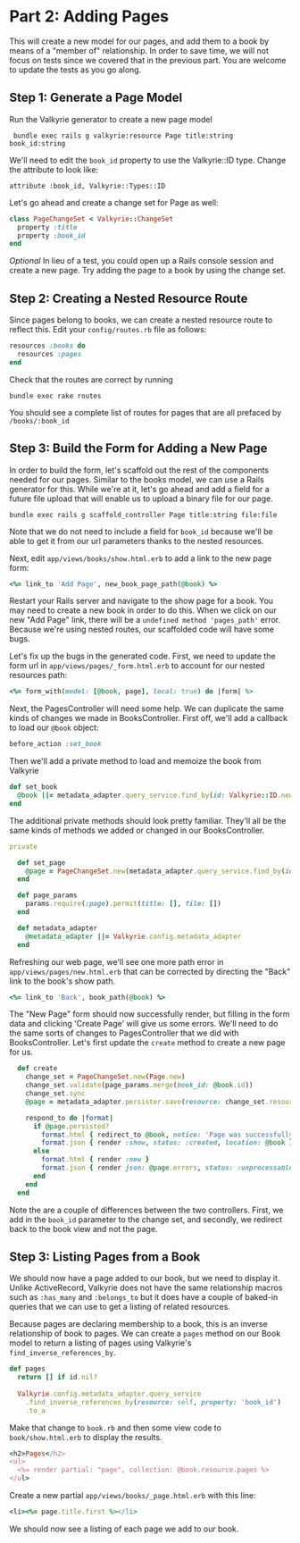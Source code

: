 # Part 2: Adding Pages

This will create a new model for our pages, and add them to a book by means of a "member of" relationship.
In order to save time, we will not focus on tests since we covered that in the previous part. You are welcome to update
the tests as you go along.

## Step 1: Generate a Page Model

Run the Valkyrie generator to create a new page model

     bundle exec rails g valkyrie:resource Page title:string book_id:string

We'll need to edit the `book_id` property to use the Valkyrie::ID type.
Change the attribute to look like:

    attribute :book_id, Valkyrie::Types::ID  

Let's go ahead and create a change set for Page as well:

``` ruby
class PageChangeSet < Valkyrie::ChangeSet
  property :title
  property :book_id
end
```
*Optional* In lieu of a test, you could open up a Rails console session and create a new page. Try adding the page to a
book by using the change set.

## Step 2: Creating a Nested Resource Route

Since pages belong to books, we can create a nested resource route to reflect this. Edit your `config/routes.rb` file as
follows:

``` ruby
resources :books do
  resources :pages
end
```
Check that the routes are correct by running

    bundle exec rake routes

You should see a complete list of routes for pages that are all prefaced by `/books/:book_id`

## Step 3: Build the Form for Adding a New Page

In order to build the form, let's scaffold out the rest of the components needed for our pages. Similar to the books
model, we can use a Rails generator for this. While we're at it, let's go ahead and add a field for a future file upload
that will enable us to upload a binary file for our page.

    bundle exec rails g scaffold_controller Page title:string file:file 

Note that we do not need to include a field for `book_id` because we'll be able to get it from our url parameters thanks
to the nested resources.

Next, edit `app/views/books/show.html.erb` to add a link to the new page form:

``` ruby
<%= link_to 'Add Page', new_book_page_path(@book) %>
```

Restart your Rails server and navigate to the show page for a book. You may need to create a new book in order to do
this. When we click on our new "Add Page" link, there will be a `undefined method 'pages_path'` error. Because we're
using nested routes, our scaffolded code will have some bugs.

Let's fix up the bugs in the generated code. First, we need to update the form url in `app/views/pages/_form.html.erb`
to account for our nested resources path:

``` ruby
<%= form_with(model: [@book, page], local: true) do |form| %>
```

Next, the PagesController will need some help. We can duplicate the same kinds of changes we made in BooksController.
First off, we'll add a callback to load our `@book` object:

``` ruby
before_action :set_book
```

Then we'll add a private method to load and memoize the book from Valkyrie

``` ruby
def set_book
  @book ||= metadata_adapter.query_service.find_by(id: Valkyrie::ID.new(params[:book_id]))
end
```

The additional private methods should look pretty familiar. They'll all be the same kinds of methods we added or changed
in our BooksController.

``` ruby
private

  def set_page
    @page = PageChangeSet.new(metadata_adapter.query_service.find_by(id: Valkyrie::ID.new(params[:id])))
  end

  def page_params
    params.require(:page).permit(title: [], file: [])
  end

  def metadata_adapter
    @metadata_adapter ||= Valkyrie.config.metadata_adapter
  end
```

Refreshing our web page, we'll see one more path error in `app/views/pages/new.html.erb` that can be corrected by
directing the "Back" link to the book's show path.

``` ruby
<%= link_to 'Back', book_path(@book) %>  
```

The "New Page" form should now successfully render, but filling in the form data and clicking 'Create Page' will give us
some errors. We'll need to do the same sorts of changes to PagesController that we did with BooksController. Let's first
update the `create` method to create a new page for us.

``` ruby
  def create
    change_set = PageChangeSet.new(Page.new)
    change_set.validate(page_params.merge(book_id: @book.id))
    change_set.sync
    @page = metadata_adapter.persister.save(resource: change_set.resource)

    respond_to do |format|
      if @page.persisted?
        format.html { redirect_to @book, notice: 'Page was successfully created.' }
        format.json { render :show, status: :created, location: @book }
      else
        format.html { render :new }
        format.json { render json: @page.errors, status: :unprocessable_entity }
      end
    end
  end
```

Note the are a couple of differences between the two controllers. First, we add in the `book_id` parameter to the change
set, and secondly, we redirect back to the book view and not the page.

## Step 3: Listing Pages from a Book

We should now have a page added to our book, but we need to display it. Unlike ActiveRecord, Valkyrie does not have the
same relationship macros such as `:has_many` and `:belongs_to` but it does have a couple of baked-in queries that we can
use to get a listing of related resources.

Because pages are declaring membership to a book, this is an inverse relationship of book to pages. We can create
a `pages` method on our Book model to return a listing of pages using Valkyrie's `find_inverse_references_by`.

``` ruby
def pages
  return [] if id.nil?
  
  Valkyrie.config.metadata_adapter.query_service
    .find_inverse_references_by(resource: self, property: 'book_id')
    .to_a
```

Make that change to `book.rb` and then some view code to `book/show.html.erb` to display the results.

``` ruby
<h2>Pages</h2>
<ul>
  <%= render partial: "page", collection: @book.resource.pages %> 
</ul>
```

Create a new partial `app/views/books/_page.html.erb` with this line:

``` ruby
<li><%= page.title.first %></li>
```

We should now see a listing of each page we add to our book.
